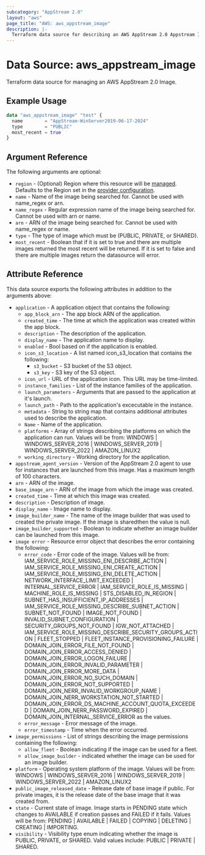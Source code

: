 ```yaml
---
subcategory: "AppStream 2.0"
layout: "aws"
page_title: "AWS: aws_appstream_image"
description: |-
  Terraform data source for describing an AWS AppStream 2.0 Appstream Image.
---
```


# Data Source: aws_appstream_image

Terraform data source for managing an AWS AppStream 2.0 Image.

## Example Usage

```terraform
data "aws_appstream_image" "test" {
  name        = "AppStream-WinServer2019-06-17-2024"
  type        = "PUBLIC"
  most_recent = true
}

```

## Argument Reference

The following arguments are optional:

* `region` - (Optional) Region where this resource will be [managed](https://docs.aws.amazon.com/general/latest/gr/rande.html#regional-endpoints). Defaults to the Region set in the [provider configuration](https://registry.terraform.io/providers/hashicorp/aws/latest/docs#aws-configuration-reference).
* `name` - Name of the image being searched for. Cannot be used with name_regex or arn.
* `name_regex` - Regular expression name of the image being searched for. Cannot be used with arn or name.
* `arn` - ARN of the image being searched for. Cannot be used with name_regex or name.
* `type` - The type of image which must be (PUBLIC, PRIVATE, or SHARED).
* `most_recent` - Boolean that if it is set to true and there are multiple images returned the most recent will be returned. If it is set to false and there are multiple images return the datasource will error.

## Attribute Reference

This data source exports the following attributes in addition to the arguments above:

* `application` - A application object that contains the following:
    * `app_block_arn` - The app block ARN of the application.
    * `created_time` - The time at which the application was created within the app block.
    * `description` - The description of the application.
    * `display_name` - The application name to display.
    * `enabled` - Bool based on if the application is enabled.
    * `icon_s3_location` - A list named icon_s3_location that contains the following:
        * `s3_bucket` - S3 bucket of the S3 object.
        * `s3_key` - S3 key of the S3 object.
    * `icon_url` - URL of the application icon. This URL may be time-limited.
    * `instance_families` - List of the instance families of the application.
    * `launch_parameters` - Arguments that are passed to the application at it's launch.
    * `launch_path` -  Path to the application's excecutable in the instance.
    * `metadata` - String to string map that contains additional attributes used to describe the application.
    * `Name` - Name of the application.
    * `platforms` - Array of strings describing the platforms on which the application can run.
      Values will be from: WINDOWS | WINDOWS_SERVER_2016 | WINDOWS_SERVER_2019 | WINDOWS_SERVER_2022 | AMAZON_LINUX2
    * `working_directory` - Working directory for the application.
* `appstream_agent_version` - Version of the AppStream 2.0 agent to use for instances that are launched from this image. Has a maximum length of 100 characters.
* `arn` - ARN of the image.
* `base_image_arn` - ARN of the image from which the image was created.
* `created_time` - Time at which this image was created.
* `description` - Description of image.
* `display_name` - Image name to display.
* `image_builder_name` - The name of the image builder that was used to created the private image. If the image is sharedthen the value is null.
* `image_builder_supported` - Boolean to indicate whether an image builder can be launched from this image.
* `image error` - Resource error object that describes the error containing the following:
    * `error_code` - Error code of the image. Values will be from: IAM_SERVICE_ROLE_MISSING_ENI_DESCRIBE_ACTION | IAM_SERVICE_ROLE_MISSING_ENI_CREATE_ACTION | IAM_SERVICE_ROLE_MISSING_ENI_DELETE_ACTION | NETWORK_INTERFACE_LIMIT_EXCEEDED | INTERNAL_SERVICE_ERROR | IAM_SERVICE_ROLE_IS_MISSING | MACHINE_ROLE_IS_MISSING | STS_DISABLED_IN_REGION | SUBNET_HAS_INSUFFICIENT_IP_ADDRESSES | IAM_SERVICE_ROLE_MISSING_DESCRIBE_SUBNET_ACTION | SUBNET_NOT_FOUND | IMAGE_NOT_FOUND | INVALID_SUBNET_CONFIGURATION | SECURITY_GROUPS_NOT_FOUND | IGW_NOT_ATTACHED | IAM_SERVICE_ROLE_MISSING_DESCRIBE_SECURITY_GROUPS_ACTION | FLEET_STOPPED | FLEET_INSTANCE_PROVISIONING_FAILURE | DOMAIN_JOIN_ERROR_FILE_NOT_FOUND | DOMAIN_JOIN_ERROR_ACCESS_DENIED | DOMAIN_JOIN_ERROR_LOGON_FAILURE | DOMAIN_JOIN_ERROR_INVALID_PARAMETER | DOMAIN_JOIN_ERROR_MORE_DATA | DOMAIN_JOIN_ERROR_NO_SUCH_DOMAIN | DOMAIN_JOIN_ERROR_NOT_SUPPORTED | DOMAIN_JOIN_NERR_INVALID_WORKGROUP_NAME | DOMAIN_JOIN_NERR_WORKSTATION_NOT_STARTED | DOMAIN_JOIN_ERROR_DS_MACHINE_ACCOUNT_QUOTA_EXCEEDED | DOMAIN_JOIN_NERR_PASSWORD_EXPIRED | DOMAIN_JOIN_INTERNAL_SERVICE_ERROR as the values.
    * `error_message` - Error message of the image.
    * `error_timestamp` - Time when the error occurred.
* `image_permissions` - List of strings describing the image permissions containing the following:
    * `allow_fleet` - Boolean indicating if the image can be used for a fleet.
    * `allow_image_builder` - indicated whether the image can be used for an image builder.
* `platform` - Operating system platform of the image. Values will be from: WINDOWS | WINDOWS_SERVER_2016 | WINDOWS_SERVER_2019 | WINDOWS_SERVER_2022 | AMAZON_LINUX2
* `public_image_released_date` - Release date of base image if public. For private images, it is the release date of the base image that it was created from.
* `state` - Current state of image. Image starts in PENDING state which changes to AVAILABLE if creation passes and FAILED if it fails. Values will be from: PENDING | AVAILABLE | FAILED | COPYING | DELETING | CREATING | IMPORTING.
* `visibility` - Visibility type enum indicating whether the image is PUBLIC, PRIVATE, or SHARED. Valid values include: PUBLIC | PRIVATE | SHARED.
